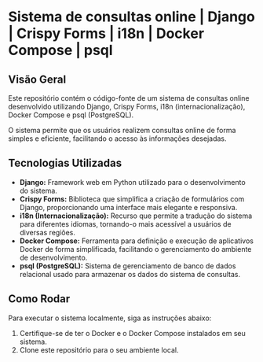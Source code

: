 # Sistema de consultas online | Django | Crispy Forms | i18n | Docker Compose | psql

## Visão Geral
Este repositório contém o código-fonte de um sistema de consultas online desenvolvido utilizando Django, Crispy Forms, i18n (internacionalização), Docker Compose e psql (PostgreSQL).

O sistema permite que os usuários realizem consultas online de forma simples e eficiente, facilitando o acesso às informações desejadas.

## Tecnologias Utilizadas
- **Django:** Framework web em Python utilizado para o desenvolvimento do sistema.
- **Crispy Forms:** Biblioteca que simplifica a criação de formulários com Django, proporcionando uma interface mais elegante e responsiva.
- **i18n (Internacionalização):** Recurso que permite a tradução do sistema para diferentes idiomas, tornando-o mais acessível a usuários de diversas regiões.
- **Docker Compose:** Ferramenta para definição e execução de aplicativos Docker de forma simplificada, facilitando o gerenciamento do ambiente de desenvolvimento.
- **psql (PostgreSQL):** Sistema de gerenciamento de banco de dados relacional usado para armazenar os dados do sistema de consultas.

## Como Rodar
Para executar o sistema localmente, siga as instruções abaixo:

1. Certifique-se de ter o Docker e o Docker Compose instalados em seu sistema.
2. Clone este repositório para o seu ambiente local.
